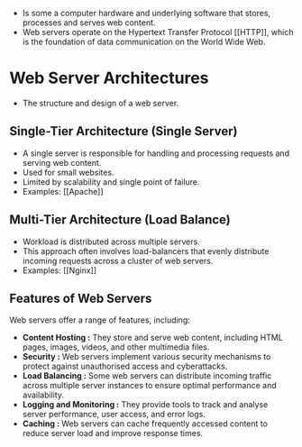 - Is some a computer hardware and underlying software that stores, processes and serves web content.
- Web servers operate on the Hypertext Transfer Protocol [[HTTP]], which is the foundation of data communication on the World Wide Web.

# Web Server Architectures

- The structure and design of a web server.

## Single-Tier Architecture (Single Server)

- A single server is responsible for handling and processing requests and serving web content.
- Used for small websites.
- Limited by scalability and single point of failure.
- Examples: [[Apache]]

## Multi-Tier Architecture (Load Balance)

- Workload is distributed across multiple servers.
- This approach often involves load-balancers that evenly distribute incoming requests across a cluster of web servers.
- Examples: [[Nginx]]

## Features of Web Servers

Web servers offer a range of features, including:

- **Content Hosting :** They store and serve web content, including HTML pages, images, videos, and other multimedia files.
- **Security :** Web servers implement various security mechanisms to protect against unauthorised access and cyberattacks.
- **Load Balancing :** Some web servers can distribute incoming traffic across multiple server instances to ensure optimal performance and availability.
- **Logging and Monitoring :** They provide tools to track and analyse server performance, user access, and error logs.
- **Caching :** Web servers can cache frequently accessed content to reduce server load and improve response times.